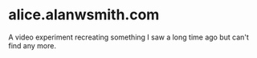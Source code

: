 # alice.alanwsmith.com

A video experiment recreating something I saw
a long time ago but can't find any more. 


